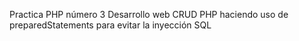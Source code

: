 Practica PHP número 3 Desarrollo web
CRUD PHP haciendo uso de preparedStatements para evitar la inyección SQL
